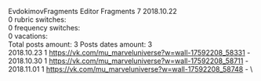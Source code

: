EvdokimovFragments	Editor Fragments 7 2018.10.22\
0 rubric switches:\
0 frequency switches:\
0 vacations:\
Total posts amount: 3	Posts dates amount: 3\
2018.10.23 1 https://vk.com/mu_marveluniverse?w=wall-17592208_58331 -	\
2018.10.30 1 https://vk.com/mu_marveluniverse?w=wall-17592208_58711 -	\
2018.11.01 1 https://vk.com/mu_marveluniverse?w=wall-17592208_58748 -	\

